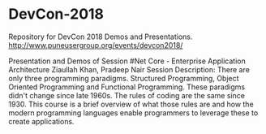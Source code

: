 # DevCon-2018
Repository for DevCon 2018 Demos and Presentations. 
http://www.puneusergroup.org/events/devcon2018/

Presentation and Demos of Session 
#Net Core - Enterprise Application Architecture
Ziaullah Khan, Pradeep Nair
Session Description: There are only three programming paradigms. Structured Programming, Object Oriented Programming and Functional Programming. These paradigms didn't change since late 1960s. The rules of coding are the same since 1930. This course is a brief overview of what those rules are and how the modern programming languages enable programmers to leverage these to create applications.
